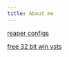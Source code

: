 ```yaml
---
title: About me
---
```


<a href="https://www.dropbox.com/scl/fi/obhqmjwhqjvxd5exu1g47/reaper-config-backup.ReaperConfigZip?rlkey=7dy27qbotcho1mgd89sdv0s2s&st=c6ljuvjt&dl=0">reaper configs</a>

<a href="https://www.dropbox.com/scl/fi/oc7bu446iv13ibde4rwun/32bit-vsts.zip?rlkey=2y9f110pldni901kd42uectnj&st=fgw2n0jd&dl=0">free 32 bit win vsts</a>